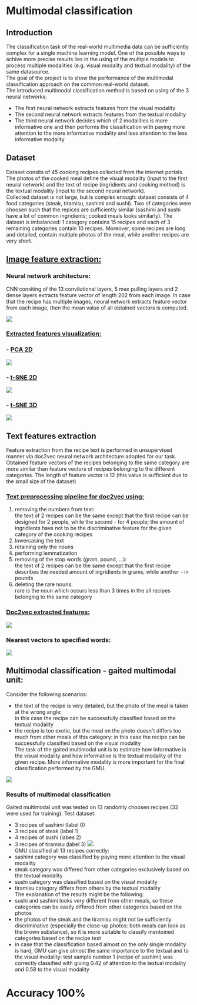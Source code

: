 
# Multimodal classification

## Introduction

The classification task of the real-world multimedia data can be sufficiently complex for a single machine learning model. One of the possible ways to achive more precise results lies in the using of the multiple models to process multiple modalities (e.g. visual modality and textual modality) of the same datasource.  
The goal of the project is to show the performance of the multimodal classification approach on the common real-world dataset.  
The introduced multimodal classification method is based on using of the 3 neural networks:
- The first neural network extracts features from the visual modality
- The second neural network extracts features from the textual modality
- The third neural network decides which of 2 modalities is more informative one and then performs the classification with paying more attention to the more informative modality and less attention to the less informative modality  

## Dataset

Dataset consits of 45 cooking recipes collected from the internet portals. The photos of the cooked meal define the visual modality (input to the first neural network) and the text of recipe (ingridients and cooking method) is the textual modality (input to the second neural network).  
Collected dataset is not large, but is complex enough: dataset consists of 4 food categories (steak, tiramisu, sashimi and sushi). Two of categories were choosen such that the repices are sufficiently similar (sashimi and sushi have a lot of common ingridients; cooked meals looks similarly). The dataset is imbalanced: 1 category contains 15 recipes and each of 3 remaining categories contain 10 recipes. Moreover, some recipes are long and detailed, contain multiple photos of the meal, while another recipes are very short.   

## [Image feature extraction:](http://nbviewer.jupyter.org/github/xkaple01/multimodal-classification/blob/image_feature_extraction/image_feature_extraction/feature_extraction.ipynb)

### Neural network architecture:
CNN consiting of the 13 convilutional layers, 5 max pulling layers and 2 dense layers extracts feature vector of length 202 from each image. In case that the recipe has multiple images, neural network extracts feature vector from each image, then the mean value of all obtained vectors is computed.  

![](image_feature_extraction/graphs_and_visual_objects/neural_net_architecture.png)

### [Extracted features visualization:](http://nbviewer.jupyter.org/github/xkaple01/multimodal-classification/blob/image_feature_extraction/image_feature_extraction/extracted_features_visualisation.ipynb)


### - [PCA 2D](https://plot.ly/~xkaple01/179)
![](image_feature_extraction/graphs_and_visual_objects/pca_2d_cropped.gif)

### - [t-SNE 2D](https://plot.ly/~xkaple01/181)
![](image_feature_extraction/graphs_and_visual_objects/tsne_2d_cropped.gif)

### - [t-SNE 3D](https://plot.ly/~xkaple01/177)
![](image_feature_extraction/graphs_and_visual_objects/tsne_3d.gif)





## Text features extraction
Feature extraction from the recipe text is performed in unsupervised manner via doc2vec neural network architecture adopted for our task. Obtained feature vectors of the recipes belonging to the same category are more similar than feature vectors of recipes belonging to the different categories. The length of feature vector is 12 (this value is sufficient due to the small size of the dataset)  

### [Text preprocessing pipeline for doc2vec using:](http://nbviewer.jupyter.org/github/xkaple01/multimodal-classification/blob/text_feature_extraction/text_feature_extraction/prepare_texts_for_doc2vec.ipynb)
1) removing the numbers from text:  
the text of 2 recipes can be the same except that the first recipe can be designed for 2 people, while the second - for 4 people; the amount of ingridients have not to be the discriminative feature for the given category of the cooking recipes
2) lowercasing the text
3) retaining only the nouns
4) performing lemmatization
5) removing of the stop words (gram, pound, ...):  
the text of 2 recipes can be the same except that the first recipe describes the needed amount of ingridients in grams, while another - in pounds 
6) deleting the rare nouns:  
rare is the noun which occurs less than 3 times in the all recipes belonging to the same category  


### [Doc2vec extracted features:](http://nbviewer.jupyter.org/github/xkaple01/multimodal-classification/blob/text_feature_extraction/text_feature_extraction/doc_embeddings_visualisation.ipynb)
![](text_feature_extraction/graphs_and_visual_objects/doc2vec_v2_1_tsne.png)

### Nearest vectors to specified words:
![](text_feature_extraction/graphs_and_visual_objects/doc2vec_v2_1_nearest.png)





## Multimodal classification - gaited multimodal unit:
Consider the following scenarios:  
- the text of the recipe is very detailed, but the photo of the meal is taken at the wrong angle:  
in this case the recipe can be successfully classified based on the textual modality
- the recipe is too exotic, but the meal on the photo doesn't differs too much from other meals of this category:
in this case the recipe can be successfully classified based on the visual modality  
The task of the gaited multimodal unit is to estimate how informative is the visual modality and how informative is the textual modality of the given recipe. More informative modality is more important for the final classification performed by the GMU.  

![](multimodal_classification/graphs_and_visual_objects/gaited_multimodal_unit_graph.png)


### Results of multimodal classification  
Gaited multimodal unit was tested on 13 randomly choosen recipes (32 were used for training). 
Test dataset:  
- 3 recipes of sashimi (label 0)
- 3 recipes of steak (label 1)
- 4 recipes of sushi (labes 2)
- 3 recipes of tiramisu (label 3)
![](multimodal_classification/graphs_and_visual_objects/result.png)  
GMU classified all 13 recipes correctly:
- sashimi category was classified by paying more attention to the visual modality
- steak category was differed from other categories exclusively based on the textual modality
- sushi category was classified based on the visual modality
- tiramisu category differs from others by the textual modality  
The explanation of the results might be the following:  
- sushi and sashimi looks very different from other meals, so these categories can be easily differed from other categories based on the photos
- the photos of the steak and the tiramisu might not be sufficiently discriminative (especially the close-up photos: both meals can look as the brown substance), so it is more suitable to classify mentoined categories based on the recipe text
- in case that the classification based almost on the only single modality is hard, GMU can give almost the same importance to the textual and to the visual modality: test sample number 1 (recipe of sashimi) was correctly classified with giving 0.42 of attention to the textual modality and 0.58 to the visual modality   


# Accuracy 100%
